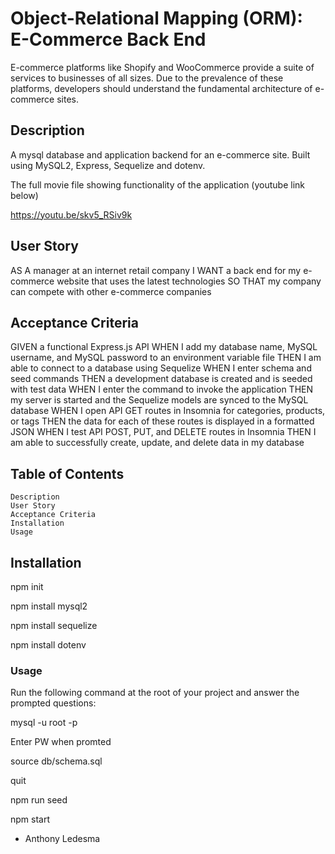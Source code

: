 # Object-Relational Mapping (ORM): E-Commerce Back End 

E-commerce platforms like Shopify and WooCommerce provide a suite of services to businesses of all sizes. Due to the prevalence of these platforms, developers should understand the fundamental architecture of e-commerce sites.

## Description
 A mysql database and application backend for an e-commerce site. Built using MySQL2, Express, Sequelize and dotenv.

  The full movie file showing functionality of the application (youtube link below)
 
 https://youtu.be/skv5_RSiv9k
 
 
## User Story

AS A manager at an internet retail company
I WANT a back end for my e-commerce website that uses the latest technologies
SO THAT my company can compete with other e-commerce companies

## Acceptance Criteria

GIVEN a functional Express.js API
WHEN I add my database name, MySQL username, and MySQL password to an environment variable file
THEN I am able to connect to a database using Sequelize
WHEN I enter schema and seed commands
THEN a development database is created and is seeded with test data
WHEN I enter the command to invoke the application
THEN my server is started and the Sequelize models are synced to the MySQL database
WHEN I open API GET routes in Insomnia for categories, products, or tags
THEN the data for each of these routes is displayed in a formatted JSON
WHEN I test API POST, PUT, and DELETE routes in Insomnia
THEN I am able to successfully create, update, and delete data in my database

## Table of Contents

    Description
    User Story
    Acceptance Criteria
    Installation
    Usage

## Installation


npm init

npm install mysql2

npm install sequelize

npm install dotenv
### Usage


Run the following command at the root of your project and answer the prompted questions:

mysql -u root -p

Enter PW when promted

source db/schema.sql

quit

npm run seed

npm start



- Anthony Ledesma
